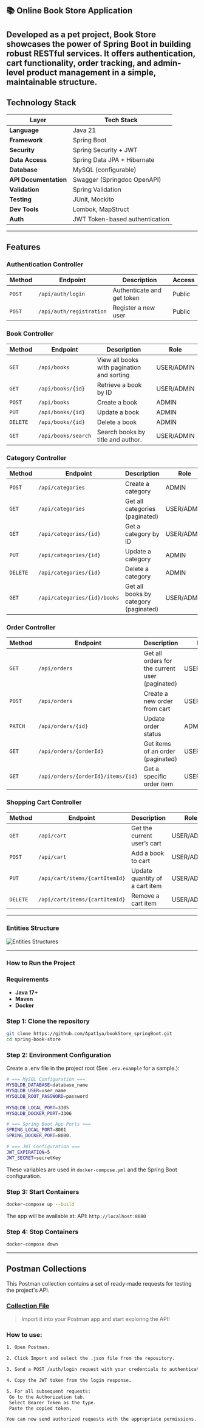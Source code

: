 ## 📚 Online Book Store Application
Developed as a pet project, **Book Store** showcases the power of Spring Boot in building robust RESTful services. 
It offers authentication, cart functionality, order tracking, and admin-level product management in a simple, 
maintainable structure.
---
## Technology Stack

| Layer                  | Tech Stack                     |
|------------------------|--------------------------------|
| **Language**           | Java 21                        |
| **Framework**          | Spring Boot                    |
| **Security**           | Spring Security + JWT          |
| **Data Access**        | Spring Data JPA + Hibernate    |
| **Database**           | MySQL (configurable)           |
| **API Documentation**  | Swagger (Springdoc OpenAPI)    |
| **Validation**         | Spring Validation              |
| **Testing**            | JUnit, Mockito                 |
| **Dev Tools**          | Lombok, MapStruct              |
| **Auth**               | JWT Token-based authentication |

---
## Features
### Authentication Controller
| Method | Endpoint                 | Description                | Access |
| ------ | ------------------------ |----------------------------| ------ |
| `POST` | `/api/auth/login`        | Authenticate and get token | Public |
| `POST` | `/api/auth/registration` | Register a new user        | Public |

### Book Controller
| Method   | Endpoint            | Description                                | Role    |
| -------- | ------------------- |--------------------------------------------|---------|
| `GET`    | `/api/books`        | View all books with pagination and sorting | USER/ADMIN    |
| `GET`    | `/api/books/{id}`   | Retrieve a book by ID                      | USER/ADMIN    |
| `POST`   | `/api/books`        | Create a book                              | ADMIN   |
| `PUT`    | `/api/books/{id}`   | Update a book                              | ADMIN   |
| `DELETE` | `/api/books/{id}`   | Delete a book                              | ADMIN   |
| `GET`    | `/api/books/search` | Search books by title and author.          | USER/ADMIN    |

### Category Controller
| Method   | Endpoint                     | Description                           | Role          |
| -------- | ---------------------------- |---------------------------------------|---------------|
| `POST`   | `/api/categories`            | Create a category                     | ADMIN         |
| `GET`    | `/api/categories`            | Get all categories (paginated)        | USER/ADMIN    |
| `GET`    | `/api/categories/{id}`       | Get a category by ID                  | USER/ADMIN    |
| `PUT`    | `/api/categories/{id}`       | Update a category                     | ADMIN         |
| `DELETE` | `/api/categories/{id}`       | Delete a category                     | ADMIN         |
| `GET`    | `/api/categories/{id}/books` | Get all books by category (paginated) | USER/ADMIN    |

### Order Controller
| Method  | Endpoint                           | Description                                     | Role           |
| ------- |------------------------------------|-------------------------------------------------|----------------|
| `GET`   | `/api/orders`                      | Get all orders for the current user (paginated) | USER/ADMIN     |
| `POST`  | `/api/orders`                      | Create a new order from cart                    | USER/ADMIN     |
| `PATCH` | `/api/orders/{id}`                 | Update order status                             | ADMIN          |
| `GET`   | `/api/orders/{orderId}`            | Get items of an order (paginated)               | USER/ADMIN     |
| `GET`   | `/api/orders/{orderId}/items/{id}` | Get a specific order item                       | USER/ADMIN     |

### Shopping Cart Controller
| Method   | Endpoint                       | Description                    | Role          |
| -------- | ------------------------------ |--------------------------------|---------------|
| `GET`    | `/api/cart`                    | Get the current user’s cart    | USER/ADMIN    |
| `POST`   | `/api/cart`                    | Add a book to cart             | USER/ADMIN    |
| `PUT`    | `/api/cart/items/{cartItemId}` | Update quantity of a cart item | USER/ADMIN    |
| `DELETE` | `/api/cart/items/{cartItemId}` | Remove a cart item             | USER/ADMIN    |

---
### Entities Structure
![Entities Structures](https://ibb.co/yBnqV5ps)

---
### How to Run the Project
### Requirements
- **Java 17+**
- **Maven**
- **Docker**
### Step 1: Clone the repository

```bash
git clone https://github.com/Apat1ya/bookStore_springBoot.git
cd spring-book-store
```
### Step 2: Environment Configuration
Create a .env file in the project root (See `.env.example` for a sample.):
```bash
# === MySQL Configuration ===
MYSQLDB_DATABASE=database_name
MYSQLDB_USER=user_name
MYSQLDB_ROOT_PASSWORD=password
        
MYSQLDB_LOCAL_PORT=3305
MYSQLDB_DOCKER_PORT=3306

# === Spring Boot App Ports ===
SPRING_LOCAL_PORT=8081
SPRING_DOCKER_PORT=8080.

# === JWT Configuration ===
JWT_EXPIRATION=5
JWT_SECRET=secretKey
```
These variables are used in `docker-compose.yml` and the Spring Boot configuration.

### Step 3: Start Containers
```bash
docker-compose up --build
```
The app will be available at:
API: `http://localhost:8080`

### Step 4: Stop Containers
```bash
docker-compose down
```
---
## Postman Collections
This Postman collection contains a set of ready-made requests for testing the project's API.
 ### [Collection File](postman/Books_store.postman_collection.json)
> Import it into your Postman app and start exploring the API!
### How to use:
```bash
1. Open Postman.

2. Click Import and select the .json file from the repository.

3. Send a POST /auth/login request with your credentials to authenticate.

4. Copy the JWT token from the login response.

5. For all subsequent requests:
 Go to the Authorization tab.
 Select Bearer Token as the type.
 Paste the copied token.

You can now send authorized requests with the appropriate permissions.
```